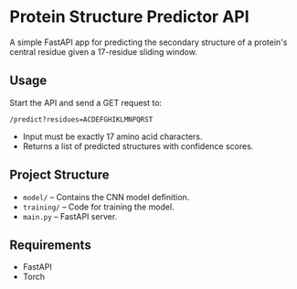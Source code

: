 # Protein Structure Predictor API

A simple FastAPI app for predicting the secondary structure of a protein's central residue given a 17-residue sliding window.

## Usage

Start the API and send a GET request to:

```
/predict?residues=ACDEFGHIKLMNPQRST
```

- Input must be exactly 17 amino acid characters.
- Returns a list of predicted structures with confidence scores.

## Project Structure

- `model/` – Contains the CNN model definition.
- `training/` – Code for training the model.
- `main.py` – FastAPI server.

## Requirements

- FastAPI
- Torch
